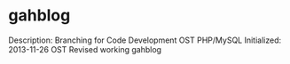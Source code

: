 gahblog
=======

Description: Branching for Code Development OST PHP/MySQL
Initialized: 2013-11-26 OST Revised working gahblog



